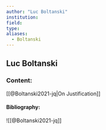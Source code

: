 ```yaml
---
author: "Luc Boltanski"
institution:
field:
type:
aliases:
  - Boltanski
---
```


## Luc Boltanski

### Content:
[[@Boltanski2021-jq|On Justification]]

#### Bibliography:

![[@Boltanski2021-jq]]